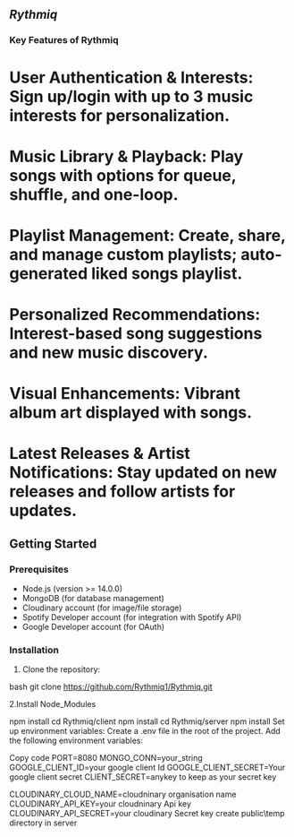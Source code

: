 ## *Rythmiq*
### Key Features of Rythmiq

# User Authentication & Interests: Sign up/login with up to 3 music interests for personalization.
# Music Library & Playback: Play songs with options for queue, shuffle, and one-loop.
# Playlist Management: Create, share, and manage custom playlists; auto-generated liked songs playlist.
# Personalized Recommendations: Interest-based song suggestions and new music discovery.
# Visual Enhancements: Vibrant album art displayed with songs.
# Latest Releases & Artist Notifications: Stay updated on new releases and follow artists for updates.
## Getting Started

### Prerequisites
- Node.js (version >= 14.0.0)
- MongoDB (for database management)
- Cloudinary account (for image/file storage)
- Spotify Developer account (for integration with Spotify API)
- Google Developer account (for OAuth)

### Installation
1. Clone the repository:
   
bash
   git clone https://github.com/Rythmiq1/Rythmiq.git

2.Install Node_Modules

   npm install
cd Rythmiq/client
npm install
cd Rythmiq/server
npm install
Set up environment variables:
Create a .env file in the root of the project.
Add the following environment variables:

Copy code
PORT=8080
MONGO_CONN=your_string
GOOGLE_CLIENT_ID=your google client Id
GOOGLE_CLIENT_SECRET=Your google client secret
CLIENT_SECRET=anykey to keep as your secret key

CLOUDINARY_CLOUD_NAME=cloudninary organisation name
CLOUDINARY_API_KEY=your cloudninary Api key
CLOUDINARY_API_SECRET=your cloudinary Secret key
create public\temp directory in server